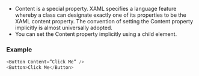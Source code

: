 - Content is a special property. XAML specifies a language feature whereby a class can designate exactly one of its properties to be the XAML content property. The convention of setting the Content property implicitly is almost universally adopted.
- You can set the Content property implicitly using a child element.
### Example
```csharp
<Button Content=”Click Me” />
<Button>Click Me</Button>
```
